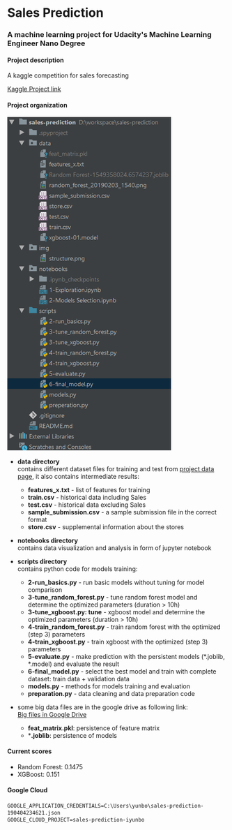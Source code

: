 # Sales Prediction

### A machine learning project for Udacity's Machine Learning Engineer Nano Degree

#### Project description
A kaggle competition for sales forecasting

[Kaggle Project link](https://www.kaggle.com/c/rossmann-store-sales)

#### Project organization
![project structure](img/structure.png)
- **data directory**<br>
contains different dataset files for training and test from [project data page](https://www.kaggle.com/c/rossmann-store-sales/data), 
it also contains intermediate results: 
 
    - **features_x.txt** - list of features for training
    - **train.csv** - historical data including Sales
    - **test.csv** - historical data excluding Sales
    - **sample_submission.csv** - a sample submission file in the correct format
    - **store.csv** - supplemental information about the stores

- **notebooks directory**<br>
contains data visualization and analysis in form of jupyter notebook

- **scripts directory**<br>
contains python code for models training:

    - **2-run_basics.py** - run basic models without tuning for model comparison
    - **3-tune_random_forest.py** - tune random forest model and determine the optimized parameters (duration > 10h)
    - **3-tune_xgboost.py: tune** - xgboost model and determine the optimized parameters (duration > 10h)
    - **4-train_random_forest.py** - train random forest with the optimized (step 3) parameters
    - **4-train_xgboost.py** - train xgboost with the optimized (step 3) parameters
    - **5-evaluate.py** - make prediction with the persistent models (*.joblib, *.model) and evaluate the result
    - **6-final_model.py** - select the best model and train with complete dataset: train data + validation data
    - **models.py** - methods for models training and evaluation
    - **preparation.py** - data cleaning and data preparation code
    
- some big data files are in the google drive as following link:<br>
[Big files in Google Drive](https://drive.google.com/open?id=1J0LKDANYdk-bSciZjzH_GZN31PLY1mKv)

    - **feat_matrix.pkl**: persistence of feature matrix
    - ***.joblib**: persistence of models
    
#### Current scores
- Random Forest: 0.1475
- XGBoost: 0.151

#### Google Cloud
```
GOOGLE_APPLICATION_CREDENTIALS=C:\Users\yunbo\sales-prediction-190404234621.json
GOOGLE_CLOUD_PROJECT=sales-prediction-iyunbo
```